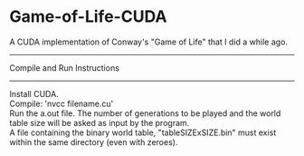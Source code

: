 # Game-of-Life-CUDA
A CUDA implementation of Conway's "Game of Life" that I did a while ago. 

******************************
 Compile and Run Instructions 
******************************
Install CUDA.    
Compile: 'nvcc filename.cu'    
Run the a.out file.   The number of generations to be played and the world table size will be asked as input by the program.  
A file containing the binary world table, "tableSIZExSIZE.bin" must exist within the same directory (even with zeroes).  
